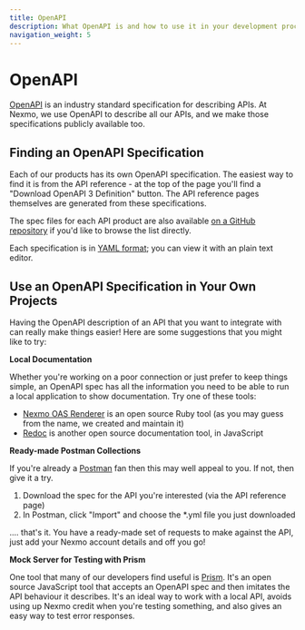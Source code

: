 ```yaml
---
title: OpenAPI
description: What OpenAPI is and how to use it in your development process
navigation_weight: 5
---
```


# OpenAPI

[OpenAPI](https://www.openapis.org/) is an industry standard specification for describing APIs. At Nexmo, we use OpenAPI to describe all our APIs, and we make those specifications publicly available too.

## Finding an OpenAPI Specification

Each of our products has its own OpenAPI specification. The easiest way to find it is from the API reference - at the top of the page you'll find a "Download OpenAPI 3 Definition" button. The API reference pages themselves are generated from these specifications.

The spec files for each API product are also available [on a GitHub repository](https://github.com/nexmo/api-specification) if you'd like to browse the list directly.

Each specification is in [YAML format](https://en.wikipedia.org/wiki/YAML); you can view it with an plain text editor.

## Use an OpenAPI Specification in Your Own Projects

Having the OpenAPI description of an API that you want to integrate with can really make things easier! Here are some suggestions that you might like to try:

**Local Documentation**

Whether you're working on a poor connection or just prefer to keep things simple, an OpenAPI spec has all the information you need to be able to run a local application to show documentation. Try one of these tools:

* [Nexmo OAS Renderer](https://github.com/Nexmo/nexmo-oas-renderer) is an open source Ruby tool (as you may guess from the name, we created and maintain it)
* [Redoc](https://github.com/Redocly/redoc) is another open source documentation tool, in JavaScript

**Ready-made Postman Collections**

If you're already a [Postman](https://www.postman.com/) fan then this may well appeal to you. If not, then give it a try.

1. Download the spec for the API you're interested (via the API reference page)
2. In Postman, click "Import" and choose the *.yml file you just downloaded

.... that's it. You have a ready-made set of requests to make against the API, just add your Nexmo account details and off you go!

**Mock Server for Testing with Prism**

One tool that many of our developers find useful is [Prism](https://stoplight.io/open-source/prism). It's an open source JavaScript tool that accepts an OpenAPI spec and then imitates the API behaviour it describes. It's an ideal way to work with a local API, avoids using up Nexmo credit when you're testing something, and also gives an easy way to test error responses.
